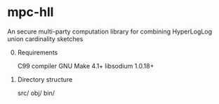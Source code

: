 # mpc-hll
An secure multi-party computation library for combining HyperLogLog union cardinality sketches

[//]: # (Please cite:)


0. Requirements

    C99 compiler
    GNU Make 4.1+
    libsodium 1.0.18+

1. Directory structure

    src/
    obj/
    bin/
  
  

